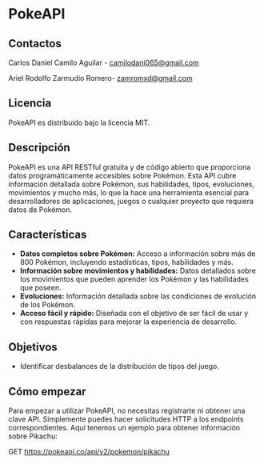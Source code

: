 # PokeAPI

## Contactos
Carlos Daniel Camilo Aguilar - camilodani065@gmail.com

Ariel Rodolfo Zarmudio Romero- zamromxd@gmail.com 

## Licencia
PokeAPI es distribuido bajo la licencia MIT.


## Descripción
PokeAPI es una API RESTful gratuita y de código abierto que proporciona datos programáticamente accesibles sobre Pokémon. Esta API cubre información detallada sobre Pokémon, sus habilidades, tipos, evoluciones, movimientos y mucho más, lo que la hace una herramienta esencial para desarrolladores de aplicaciones, juegos o cualquier proyecto que requiera datos de Pokémon.

## Características
- **Datos completos sobre Pokémon:** Acceso a información sobre más de 800 Pokémon, incluyendo estadísticas, tipos, habilidades y más.
- **Información sobre movimientos y habilidades:** Datos detallados sobre los movimientos que pueden aprender los Pokémon y las habilidades que poseen.
- **Evoluciones:** Información detallada sobre las condiciones de evolución de los Pokémon.
- **Acceso fácil y rápido:** Diseñada con el objetivo de ser fácil de usar y con respuestas rápidas para mejorar la experiencia de desarrollo.

## Objetivos
- Identificar desbalances de la distribución de tipos del juego.

## Cómo empezar
Para empezar a utilizar PokeAPI, no necesitas registrarte ni obtener una clave API. Simplemente puedes hacer solicitudes HTTP a los endpoints correspondientes. Aquí tenemos un ejemplo para obtener información sobre Pikachu:


GET https://pokeapi.co/api/v2/pokemon/pikachu

